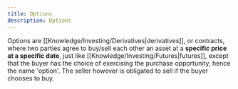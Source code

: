 ```yaml
---
title: Options
description: Options
---
```


Options are [[Knowledge/Investing/Derivatives|derivatives]], or contracts, where two parties agree to buy/sell each other an asset at a **specific price at a specific date**, just like [[Knowledge/Investing/Futures|futures]], except that the buyer has the choice of exercising the purchase opportunity, hence the name 'option'. The seller however is obligated to sell if the buyer chooses to buy.



